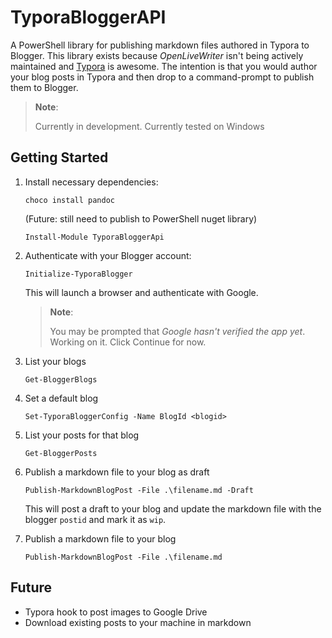 # TyporaBloggerAPI

A PowerShell library for publishing markdown files authored in Typora to Blogger. This library exists because _OpenLiveWriter_ isn't being actively maintained and [Typora](https://typora.io) is awesome. The intention is that you would author your blog posts in Typora and then drop to a command-prompt to publish them to Blogger. 

> **Note**:
>
> Currently in development. Currently tested on Windows



## Getting Started

1. Install necessary dependencies:

   ```
   choco install pandoc
   ```
   
   (Future: still need to publish to PowerShell nuget library)
   ```
   Install-Module TyporaBloggerApi
   ```
   
   
1. Authenticate with your Blogger account:

   ```
   Initialize-TyporaBlogger
   ```
   
   This will launch a browser and authenticate with Google.
   
   > **Note**:
   >
   > You may be prompted that _Google hasn't verified the app yet_. Working on it. Click Continue for now.
   
1. List your blogs

   ```
   Get-BloggerBlogs
   ```
   
1. Set a default blog

   ```
   Set-TyporaBloggerConfig -Name BlogId <blogid>
   ```
   
1. List your posts for that blog

   ```
   Get-BloggerPosts
   ```

1. Publish a markdown file to your blog as draft

   ```
   Publish-MarkdownBlogPost -File .\filename.md -Draft
   ```
   
   This will post a draft to your blog and update the markdown file with the blogger `postid` and mark it as `wip`.
   
1. Publish a markdown file to your blog

   ```
   Publish-MarkdownBlogPost -File .\filename.md
   ```
   
## Future

- Typora hook to post images to Google Drive
- Download existing posts to your machine in markdown
